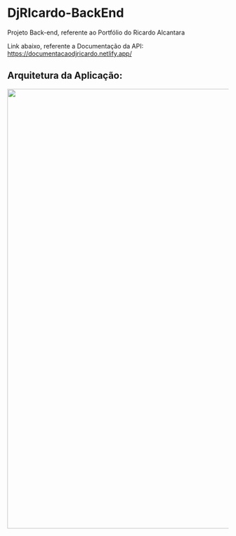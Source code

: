 # DjRIcardo-BackEnd
Projeto Back-end, referente ao Portfólio do Ricardo Alcantara

Link abaixo, referente a Documentação da API:<br>
https://documentacaodjricardo.netlify.app/

## Arquitetura da Aplicação:
<img width="1000" src="https://i.imgur.com/KWpEJT1.png">
